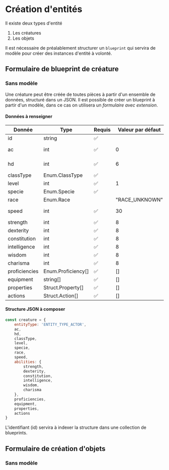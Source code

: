 # Création d'entités

Il existe deux types d'entité
1) Les créatures
2) Les objets

Il est nécessaire de préalablement structurer un `blueprint` qui servira de modèle pour créer des 
instances d'entité à volonté. 

## Formulaire de blueprint de créature

### Sans modèle

Une créature peut être créée de toutes pièces à partir d'un ensemble de données, structuré dans un JSON.
Il est possible de créer un blueprint à partir d'un modèle, dans ce cas on utilisera un _formulaire avec extension_. 

#### Données à renseigner

| Donnée        | Type               | Requis | Valeur par défaut | Description              |
|---------------|--------------------|--------|-------------------|--------------------------|
| id            | string             | ✅      |                   | Identifiant              |
| ac            | int                | ✅      | 0                 | Classe d'armure          | 
| hd            | int                | ✅      | 6                 | Points de vie par niveau |
| classType     | Enum.ClassType     | ✅      |                   | Classe                   |                          
| level         | int                | ✅      | 1                 | Niveau                   |
| specie        | Enum.Specie        | ✅      |                   | Espèce                   |
| race          | Enum.Race          |        | "RACE_UNKNOWN"    | Race                     |
| speed         | int                | ✅      | 30                | Vitesse de déplacement   |      
| strength      | int                | ✅      | 8                 | Force                    |                                  
| dexterity     | int                | ✅      | 8                 | Dextérité                |                             
| constitution  | int                | ✅      | 8                 | Constitution             |
| intelligence  | int                | ✅      | 8                 | Intelligence             |
| wisdom        | int                | ✅      | 8                 | Sagesse                  |
| charisma      | int                | ✅      | 8                 | Charisme                 |
| proficiencies | Enum.Proficiency[] | ✅      | []                | Maîtrises                |
| equipment     | string[]           | ✅      | []                | Equipment                |
| properties    | Struct.Property[]  | ✅      | []                | Propriétés               |
| actions       | Struct.Action[]    | ✅      | []                | Actions                  |

#### Structure JSON à composer

```js
const creature = {
    entityType: 'ENTITY_TYPE_ACTOR',
    ac,
    hd,
    classType,
    level,
    specie,
    race,
    speed,
    abilities: {
        strength,
        dexterity,
        constitution,
        intelligence,
        wisdom,
        charisma
    },
    proficiencies,
    equipment,
    properties,
    actions
}
```

L'identifiant (id) servira à indexer la structure dans une collection de blueprints.

## Formulaire de création d'objets

### Sans modèle

